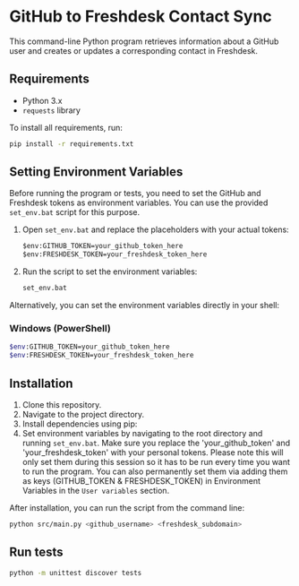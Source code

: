
# GitHub to Freshdesk Contact Sync

This command-line Python program retrieves information about a GitHub user and creates or updates a corresponding contact in Freshdesk.

## Requirements

- Python 3.x
- `requests` library

To install all requirements, run:

```sh
pip install -r requirements.txt
```

## Setting Environment Variables

Before running the program or tests, you need to set the GitHub and Freshdesk tokens as environment variables. You can use the provided `set_env.bat` script for this purpose.

1. Open `set_env.bat` and replace the placeholders with your actual tokens:
    ```bat
    $env:GITHUB_TOKEN=your_github_token_here
    $env:FRESHDESK_TOKEN=your_freshdesk_token_here
    ```

2. Run the script to set the environment variables:
    ```sh
    set_env.bat
    ```

Alternatively, you can set the environment variables directly in your shell:

### Windows (PowerShell)
```sh
$env:GITHUB_TOKEN=your_github_token_here
$env:FRESHDESK_TOKEN=your_freshdesk_token_here
```

## Installation

1. Clone this repository.
2. Navigate to the project directory.
3. Install dependencies using pip:
4. Set environment variables by navigating to the root directory and running `set_env.bat`. Make sure you replace the 'your_github_token' and 'your_freshdesk_token' with your personal tokens. Please note this will only set them during this session so it has to be run every time you want to run the program. You can also permanently set them via adding them as keys (GITHUB_TOKEN & FRESHDESK_TOKEN) in Environment Variables in the `User variables` section.

After installation, you can run the script from the command line:
```sh
python src/main.py <github_username> <freshdesk_subdomain>
```

## Run tests
```sh
python -m unittest discover tests
```
